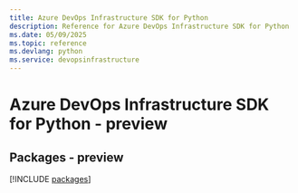 ```yaml
---
title: Azure DevOps Infrastructure SDK for Python
description: Reference for Azure DevOps Infrastructure SDK for Python
ms.date: 05/09/2025
ms.topic: reference
ms.devlang: python
ms.service: devopsinfrastructure
---
```

# Azure DevOps Infrastructure SDK for Python - preview
## Packages - preview
[!INCLUDE [packages](devops-infrastructure-index.md)]
